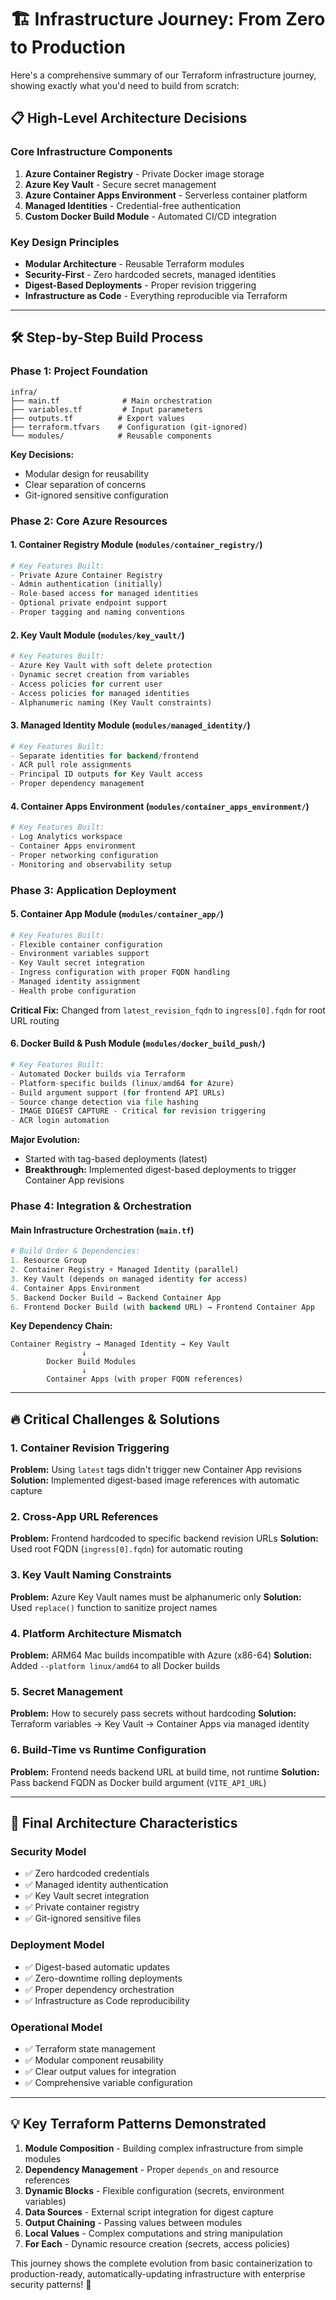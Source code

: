 # 🏗️ Infrastructure Journey: From Zero to Production

Here's a comprehensive summary of our Terraform infrastructure journey, showing exactly what you'd need to build from scratch:

## 📋 **High-Level Architecture Decisions**

### **Core Infrastructure Components**
1. **Azure Container Registry** - Private Docker image storage
2. **Azure Key Vault** - Secure secret management  
3. **Azure Container Apps Environment** - Serverless container platform
4. **Managed Identities** - Credential-free authentication
5. **Custom Docker Build Module** - Automated CI/CD integration

### **Key Design Principles**
- **Modular Architecture** - Reusable Terraform modules
- **Security-First** - Zero hardcoded secrets, managed identities
- **Digest-Based Deployments** - Proper revision triggering
- **Infrastructure as Code** - Everything reproducible via Terraform

---

## 🛠️ **Step-by-Step Build Process**

### **Phase 1: Project Foundation**
```
infra/
├── main.tf              # Main orchestration
├── variables.tf         # Input parameters  
├── outputs.tf          # Export values
├── terraform.tfvars    # Configuration (git-ignored)
└── modules/            # Reusable components
```

**Key Decisions:**
- Modular design for reusability
- Clear separation of concerns
- Git-ignored sensitive configuration

### **Phase 2: Core Azure Resources**

#### **1. Container Registry Module** (`modules/container_registry/`)
```terraform
# Key Features Built:
- Private Azure Container Registry
- Admin authentication (initially)
- Role-based access for managed identities
- Optional private endpoint support
- Proper tagging and naming conventions
```

#### **2. Key Vault Module** (`modules/key_vault/`)
```terraform  
# Key Features Built:
- Azure Key Vault with soft delete protection
- Dynamic secret creation from variables
- Access policies for current user
- Access policies for managed identities
- Alphanumeric naming (Key Vault constraints)
```

#### **3. Managed Identity Module** (`modules/managed_identity/`)
```terraform
# Key Features Built:
- Separate identities for backend/frontend
- ACR pull role assignments
- Principal ID outputs for Key Vault access
- Proper dependency management
```

#### **4. Container Apps Environment** (`modules/container_apps_environment/`)
```terraform
# Key Features Built:
- Log Analytics workspace
- Container Apps environment
- Proper networking configuration
- Monitoring and observability setup
```

### **Phase 3: Application Deployment**

#### **5. Container App Module** (`modules/container_app/`)
```terraform
# Key Features Built:
- Flexible container configuration
- Environment variables support
- Key Vault secret integration
- Ingress configuration with proper FQDN handling
- Managed identity assignment
- Health probe configuration
```

**Critical Fix:** Changed from `latest_revision_fqdn` to `ingress[0].fqdn` for root URL routing

#### **6. Docker Build & Push Module** (`modules/docker_build_push/`)
```terraform
# Key Features Built:
- Automated Docker builds via Terraform
- Platform-specific builds (linux/amd64 for Azure)
- Build argument support (for frontend API URLs)
- Source change detection via file hashing
- IMAGE DIGEST CAPTURE - Critical for revision triggering
- ACR login automation
```

**Major Evolution:** 
- Started with tag-based deployments (latest)
- **Breakthrough:** Implemented digest-based deployments to trigger Container App revisions

### **Phase 4: Integration & Orchestration**

#### **Main Infrastructure Orchestration** (`main.tf`)
```terraform
# Build Order & Dependencies:
1. Resource Group
2. Container Registry + Managed Identity (parallel)
3. Key Vault (depends on managed identity for access)
4. Container Apps Environment
5. Backend Docker Build → Backend Container App
6. Frontend Docker Build (with backend URL) → Frontend Container App
```

**Key Dependency Chain:**
```
Container Registry → Managed Identity → Key Vault
                ↓
        Docker Build Modules
                ↓
        Container Apps (with proper FQDN references)
```

---

## 🔥 **Critical Challenges & Solutions**

### **1. Container Revision Triggering**
**Problem:** Using `latest` tags didn't trigger new Container App revisions
**Solution:** Implemented digest-based image references with automatic capture

### **2. Cross-App URL References** 
**Problem:** Frontend hardcoded to specific backend revision URLs
**Solution:** Used root FQDN (`ingress[0].fqdn`) for automatic routing

### **3. Key Vault Naming Constraints**
**Problem:** Azure Key Vault names must be alphanumeric only
**Solution:** Used `replace()` function to sanitize project names

### **4. Platform Architecture Mismatch**
**Problem:** ARM64 Mac builds incompatible with Azure (x86-64)
**Solution:** Added `--platform linux/amd64` to all Docker builds

### **5. Secret Management**
**Problem:** How to securely pass secrets without hardcoding
**Solution:** Terraform variables → Key Vault → Container Apps via managed identity

### **6. Build-Time vs Runtime Configuration**
**Problem:** Frontend needs backend URL at build time, not runtime
**Solution:** Pass backend FQDN as Docker build argument (`VITE_API_URL`)

---

## 🎯 **Final Architecture Characteristics**

### **Security Model**
- ✅ Zero hardcoded credentials
- ✅ Managed identity authentication  
- ✅ Key Vault secret integration
- ✅ Private container registry
- ✅ Git-ignored sensitive files

### **Deployment Model**
- ✅ Digest-based automatic updates
- ✅ Zero-downtime rolling deployments
- ✅ Proper dependency orchestration
- ✅ Infrastructure as Code reproducibility

### **Operational Model**
- ✅ Terraform state management
- ✅ Modular component reusability  
- ✅ Clear output values for integration
- ✅ Comprehensive variable configuration

---

## 💡 **Key Terraform Patterns Demonstrated**

1. **Module Composition** - Building complex infrastructure from simple modules
2. **Dependency Management** - Proper `depends_on` and resource references
3. **Dynamic Blocks** - Flexible configuration (secrets, environment variables)
4. **Data Sources** - External script integration for digest capture
5. **Output Chaining** - Passing values between modules
6. **Local Values** - Complex computations and string manipulation
7. **For Each** - Dynamic resource creation (secrets, access policies)

This journey shows the complete evolution from basic containerization to production-ready, automatically-updating infrastructure with enterprise security patterns! 🚀